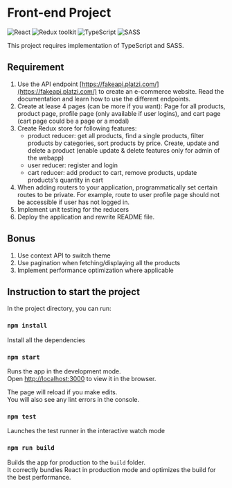 # Front-end Project

![React](https://img.shields.io/badge/React-v.18-blue)
![Redux toolkit](https://img.shields.io/badge/RTK-v.1-purple)
![TypeScript](https://img.shields.io/badge/TypeScript-v.4-green)
![SASS](https://img.shields.io/badge/SASS-v.1-hotpink)

This project requires implementation of TypeScript and SASS.

## Requirement

1. Use the API endpoint [https://fakeapi.platzi.com/](https://fakeapi.platzi.com/) to create an e-commerce website. Read the documentation and learn how to use the different endpoints.
2. Create at lease 4 pages (can be more if you want): Page for all products, product page,
   profile page (only available if user logins), and cart page (cart page could be a page or a modal)
3. Create Redux store for following features:
    - product reducer: get all products, find a single products, filter products by
      categories, sort products by price. Create, update and delete a product (enable update & delete features only for admin of the webapp)
    - user reducer: register and login
    - cart reducer: add product to cart, remove products, update products's quantity in cart
4. When adding routers to your application, programmatically set certain routes to be private. For example, route to user profile page should not be accessible if user has not logged in.
5. Implement unit testing for the reducers
6. Deploy the application and rewrite README file.

## Bonus

1. Use context API to switch theme
2. Use pagination when fetching/displaying all the products
3. Implement performance optimization where applicable

## Instruction to start the project

In the project directory, you can run:

### `npm install`

Install all the dependencies

### `npm start`

Runs the app in the development mode.\
Open [http://localhost:3000](http://localhost:3000) to view it in the browser.

The page will reload if you make edits.\
You will also see any lint errors in the console.

### `npm test`

Launches the test runner in the interactive watch mode

### `npm run build`

Builds the app for production to the `build` folder.\
It correctly bundles React in production mode and optimizes the build for the best performance.
